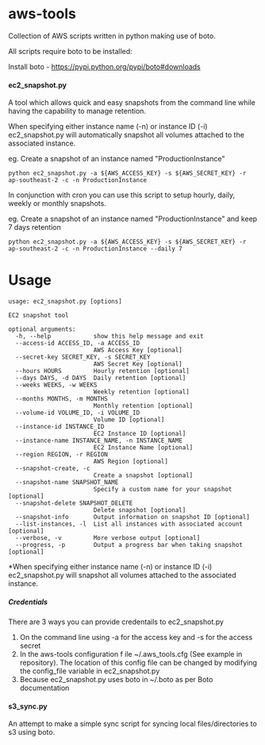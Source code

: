 aws-tools
=========

Collection of AWS scripts written in python making use of boto.

All scripts require boto to be installed:

Install boto - https://pypi.python.org/pypi/boto#downloads

#### ec2_snapshot.py

A tool which allows quick and easy snapshots from the command line while having the capability to manage retention.

When specifying either instance name (-n) or instance ID (-i) ec2_snapshot.py will automatically snapshot all volumes attached to the associated instance.

eg. Create a snapshot of an instance named "ProductionInstance"

```
python ec2_snapshot.py -a ${AWS_ACCESS_KEY} -s ${AWS_SECRET_KEY} -r ap-southeast-2 -c -n ProductionInstance
```

In conjunction with cron you can use this script to setup hourly, daily, weekly or monthly snapshots. 

eg. Create a snapshot of an instance named "ProductionInstance" and keep 7 days retention

```
python ec2_snapshot.py -a ${AWS_ACCESS_KEY} -s ${AWS_SECRET_KEY} -r ap-southeast-2 -c -n ProductionInstance --daily 7
```

# Usage

```
usage: ec2_snapshot.py [options]

EC2 snapshot tool

optional arguments:
  -h, --help            show this help message and exit
  --access-id ACCESS_ID, -a ACCESS_ID
                        AWS Access Key [optional]
  --secret-key SECRET_KEY, -s SECRET_KEY
                        AWS Secret Key [optional]
  --hours HOURS         Hourly retention [optional]
  --days DAYS, -d DAYS  Daily retention [optional]
  --weeks WEEKS, -w WEEKS
                        Weekly retention [optional]
  --months MONTHS, -m MONTHS
                        Monthly retention [optional]
  --volume-id VOLUME_ID, -i VOLUME_ID
                        Volume ID [optional]
  --instance-id INSTANCE_ID
                        EC2 Instance ID [optional]
  --instance-name INSTANCE_NAME, -n INSTANCE_NAME
                        EC2 Instance Name [optional]
  --region REGION, -r REGION
                        AWS Region [optional]
  --snapshot-create, -c
                        Create a snapshot [optional]
  --snapshot-name SNAPSHOT_NAME
                        Specify a custom name for your snapshot [optional]
  --snapshot-delete SNAPSHOT_DELETE
                        Delete snapshot [optional]
  --snapshot-info       Output information on snapshot ID [optional]
  --list-instances, -l  List all instances with associated account [optional]
  --verbose, -v         More verbose output [optional]
  --progress, -p        Output a progress bar when taking snapshot [optional]
```


*When specifying either instance name (-n) or instance ID (-i) ec2_snapshot.py will snapshot all volumes attached to the associated instance. 

##### Credentials 

There are 3 ways you can provide credentails to ec2_snapshot.py

1. On the command line using -a for the access key and -s for the access secret
2. In the aws-tools configuration f ile ~/.aws_tools.cfg (See example in repository). The location of this config file can be changed by modifying the config_file variable in ec2_snapshot.py
3. Because ec2_snapshot.py uses boto in ~/.boto as per Boto documentation

#### s3_sync.py

An attempt to make a simple sync script for syncing local files/directories to s3 using boto.